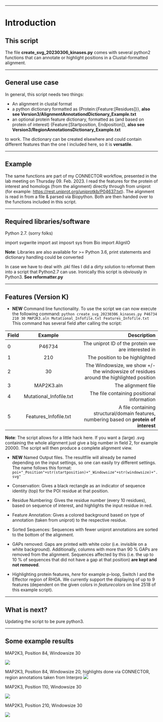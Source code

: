 ___
# Introduction
## This script
The file **create_svg_20230306_kinases.py** comes with several python2 functions that can annotate or highlight positions in a Clustal-formatted alignment.

___
## General use case
In general, this script needs two things: 
* An alignment in clustal format 
* a python dictionary formatted as {Protein:{Feature:\[Residues]}}, **also see Version3/AlignmentAnnotationdDictionary_Example.txt**
* an optional protein feature dictionary, formatted as (and based on protein of interest) {Feature:[Startposition, Endposition]}, **also see Version3/RegionAnnotationsDictionary_Example.txt**

to work. The dictionary can be created elsewhere and could contain different features than the one I included here, so it is **versatile**.

___
## Example
The same functions are part of my CONNECTOR workflow, presented in the lab meeting on Thursday 09. Feb. 2023.
I read the features for the protein of interest and homologs (from the alignment) directly through from uniprot (for example: https://rest.uniprot.org/uniprotkb/P04637.txt).
The alignment is read in from a file & parsed via Biopython. Both are then handed over to the functions included in this script.

___
## Required libraries/software

Python 2.7. (sorry folks)

import svgwrite
import ast
imposrt sys
from Bio import AlignIO

**Note**: Libraries are also available for >= Python 3.6, print statements and dictionary handling could be converted 

In case we have to deal with .pkl files I did a dirty solution to reformat them into a script that Python2.7 can use. Ironically this script is obviously in Python3. **See reformatter.py**

___
## Features (Version K)
- **NEW** Command line functionality. 
To use the script we can now execute the following command:
`python create_svg_20230306_kinases.py P46734 210 30 MAP2K3.aln Mutational_Infofile.txt Features_Infofile.txt` 
This command has several field after calling the script:

| Field        | Example           | Description  |
| ------------- |:-------------:| -----:|
| 0     | P46734 | The uniprot ID of the protein we are interested in |
| 1     | 210 | The position to be highlighted |
| 2     | 30 | The Windowsize, we show +/- the windowsize of residues around the highlighted position|
| 3     | MAP2K3.aln | The alignment file |
| 4     | Mutational_Infofile.txt | The file containing positional information |
| 5     | Features_Infofile.txt | A file containing structural/domain features, numbering based on **protein of interest** |

**Note**: The script allows for a little hack here. If you want a (large) .svg containing the whole alignment just give a big number in field 2, for example 20000. The script will then produce a complete alignment view.

- **NEW** Named Output files. The resultfile will already be named depending on the input settings, so one can easily try different settings. The name follows this format: 
`poi+"_Position"+str(startposition)+"_Windowsize"+str(windowsize)+".svg"`

- Conservation: Gives a black rectangle as an indicator of sequence identity (top) for the POI residue at that position.

- Residue Numbering: Gives the residue number (every 10 residues), based on sequence of interest, and highlights the input residue in red.

- Feature Annotation: Gives a colored background based on type of annotation (taken from uniprot) to the respective residue.

- Sorted Sequences: Sequences with fewer uniprot annotations are sorted to the bottom of the alignment.

- GAPs removed: Gaps are printed with white color (i.e. invisible on a white background). Additionally, columns with more than 90 % GAPs are removed from the alignment. Sequences affected by this (i.e. the up to 10 % of sequences that did not have a gap at that position) **are kept and not removed**. 

- Highlighting protein features, *here* for example p-loop, Switch I and the Effector region of RHOA. We currently support the displaying of up to 9 features (dependent on the given colors in *featurecolors* on line 2518 of this example script).

___
## What is next?
Updating the script to be pure python3.

___
## Some example results
MAP2K3, Position 84, Windowsize 30

<img src="https://github.com/russelllab/kinaseResistance/blob/88f9ca075db97cf08b1d125ea3cbb89eb437ccac/Create_SVG/Version_K(inases)/MAP2K3_Position84_Windowsize30.svg?sanitize=true">

MAP2K3, Position 84, Windowsize 20, highlights done via CONNECTOR, region annotations taken from Interpro
<img src="https://github.com/russelllab/kinaseResistance/blob/64b23da3487d9a376790ee9d4a9325b6e6e2731e/Create_SVG/Version_K(inases)/AnnotatedAlignment.svg?sanitize=true">

MAP2K3, Position 110, Windowsize 30

<img src="https://github.com/russelllab/kinaseResistance/blob/dd3f1a3b9d234ea833e8641500c198141347fa88/Create_SVG/Version_K(inases)/MAP2K3_Position110_Windowsize30.svg?sanitize=true">

MAP2K3, Position 210, Windowsize 30

<img src="https://github.com/russelllab/kinaseResistance/blob/61b2365956c9f8157cf562a5827d359d837e5f74/Create_SVG/Version_K(inases)/MAP2K3_Position210_Windowsize30.svg?sanitize=true">

